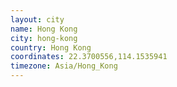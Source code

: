 ```yaml
---
layout: city
name: Hong Kong
city: hong-kong
country: Hong Kong
coordinates: 22.3700556,114.1535941
timezone: Asia/Hong_Kong
---
```


